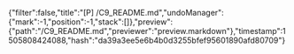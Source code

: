 {"filter":false,"title":"[P] /C9_README.md","undoManager":{"mark":-1,"position":-1,"stack":[]},"preview":{"path":"/C9_README.md","previewer":"preview.markdown"},"timestamp":1505808424088,"hash":"da39a3ee5e6b4b0d3255bfef95601890afd80709"}